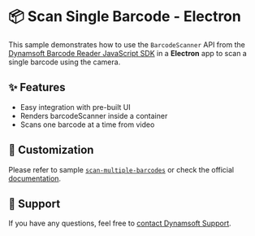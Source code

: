 # 📦 Scan Single Barcode - Electron

This sample demonstrates how to use the `BarcodeScanner` API from the [Dynamsoft Barcode Reader JavaScript SDK](https://www.dynamsoft.com/barcode-reader/overview/javascript/) in a **Electron** app to scan a single barcode using the camera.

## ✨ Features

- Easy integration with pre-built UI
- Renders barcodeScanner inside a container
- Scans one barcode at a time from video

## 📌 Customization

Please refer to sample [`scan-multiple-barcodes`](https://github.com/Dynamsoft/barcode-reader-javascript-samples/tree/main/barcode-scanner-api-samples/scan-multiple-barcodes) or check the official [documentation](https://dynamsoft.com/barcode-reader/docs/web/programming/javascript/user-guide/barcode-scanner-customization.html).

## 📄 Support

If you have any questions, feel free to [contact Dynamsoft Support](https://www.dynamsoft.com/company/contact?utm_source=sampleReadme).
